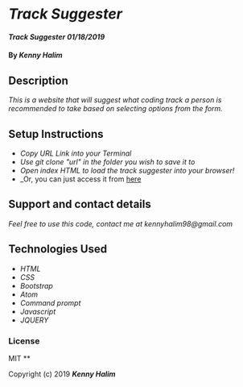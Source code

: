 # _Track Suggester_

#### _Track Suggester 01/18/2019_

#### By _**Kenny Halim**_

## Description

_This is a website that will suggest what coding track a person is recommended to take based on selecting options from the form._

## Setup Instructions

* _Copy URL Link into your Terminal_
* _Use git clone "url" in the folder you wish to save it to_
* _Open index HTML to load the track suggester into your browser!_
* _Or, you can just access it from [here](https://kennyhalim.github.io/track-suggester)

## Support and contact details

_Feel free to use this code, contact me at kennyhalim98@gmail.com_

## Technologies Used

* _HTML_
* _CSS_
* _Bootstrap_
* _Atom_
* _Command prompt_
* _Javascript_
* _JQUERY_

### License
MIT
**

Copyright (c) 2019 **_Kenny Halim_**
